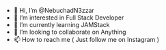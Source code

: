 - 👋 Hi, I’m @NebuchadN3zzar
- 👀 I’m interested in Full Stack Developer
- 🌱 I’m currently learning JAMStack
- 💞️ I’m looking to collaborate on Anything
- 📫 How to reach me ( Just follow me on Instagram )
